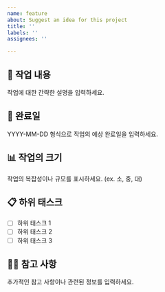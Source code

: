 ```yaml
---
name: feature
about: Suggest an idea for this project
title: ''
labels: ''
assignees: ''

---
```


## 🔨 작업 내용
작업에 대한 간략한 설명을 입력하세요.

## 📅 완료일
YYYY-MM-DD 형식으로 작업의 예상 완료일을 입력하세요.

## 📊 작업의 크기
작업의 복잡성이나 규모를 표시하세요. (ex. 소, 중, 대)

## 📋 하위 태스크
- [ ] 하위 태스크 1
- [ ] 하위 태스크 2
- [ ] 하위 태스크 3

## 🙏🏻 참고 사항
추가적인 참고 사항이나 관련된 정보를 입력하세요.
